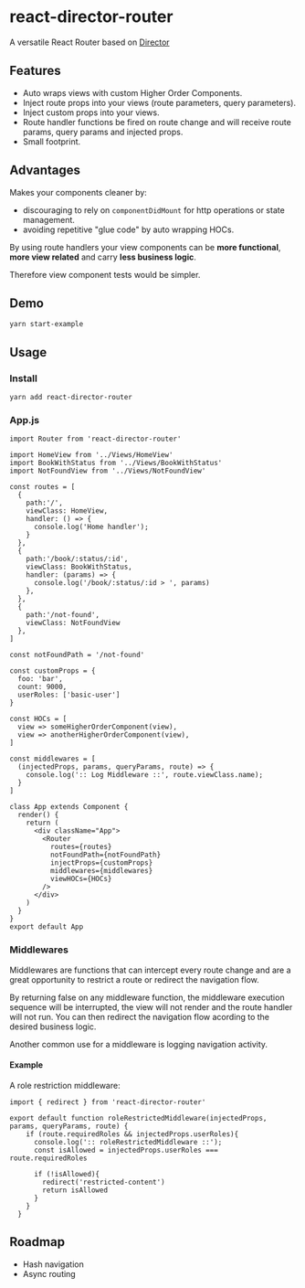 # react-director-router
A versatile React Router based on [Director](https://github.com/flatiron/director) 

## Features
- Auto wraps views with custom Higher Order Components.
- Inject route props into your views (route parameters, query parameters).
- Inject custom props into your views.
- Route handler functions be fired on route change and will receive route params, query params and injected props.
- Small footprint.

## Advantages
Makes your components cleaner by:

- discouraging to rely on `componentDidMount` for http operations or state management. 
- avoiding repetitive "glue code" by auto wrapping HOCs.

By using route handlers your view components can be **more functional**, **more view related** and carry **less business logic**.

Therefore  view component tests would be simpler.

## Demo ##
`yarn start-example`

## Usage ##

### Install
`yarn add react-director-router`

### App.js
```
import Router from 'react-director-router'

import HomeView from '../Views/HomeView'
import BookWithStatus from '../Views/BookWithStatus'
import NotFoundView from '../Views/NotFoundView'

const routes = [
  {
    path:'/',
    viewClass: HomeView,
    handler: () => {
      console.log('Home handler');
    }
  },
  {
    path:'/book/:status/:id',
    viewClass: BookWithStatus,
    handler: (params) => {
      console.log('/book/:status/:id > ', params)
    },
  },
  {
    path:'/not-found',
    viewClass: NotFoundView
  },
]

const notFoundPath = '/not-found'

const customProps = {
  foo: 'bar', 
  count: 9000, 
  userRoles: ['basic-user']
}

const HOCs = [
  view => someHigherOrderComponent(view),
  view => anotherHigherOrderComponent(view),
]

const middlewares = [
  (injectedProps, params, queryParams, route) => {
    console.log(':: Log Middleware ::', route.viewClass.name);
  }
]

class App extends Component {
  render() {
    return (
      <div className="App">
        <Router
          routes={routes}
          notFoundPath={notFoundPath}
          injectProps={customProps} 
          middlewares={middlewares}
          viewHOCs={HOCs}
        />
      </div>
    )
  }
}
export default App
```

### Middlewares
Middlewares are functions that can intercept every route change and are a great opportunity to restrict a route or redirect the navigation flow.

By returning false on any middleware function, the middleware execution sequence will be interrupted, the view will not render and the route handler will not run. You can then redirect the navigation flow acording to the desired business logic.

Another common use for a middleware is logging navigation activity.

#### Example

A role restriction middleware:

```
import { redirect } from 'react-director-router'

export default function roleRestrictedMiddleware(injectedProps, params, queryParams, route) {
    if (route.requiredRoles && injectedProps.userRoles){
      console.log(':: roleRestrictedMiddleware ::');
      const isAllowed = injectedProps.userRoles === route.requiredRoles

      if (!isAllowed){
        redirect('restricted-content')
        return isAllowed
      }
    }
  }
```

## Roadmap
- Hash navigation
- Async routing